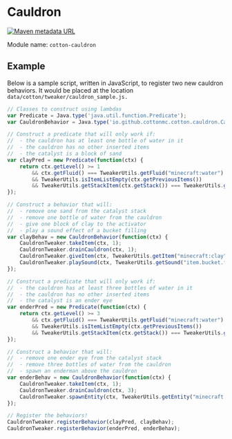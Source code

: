 # Cauldron

[![Maven metadata URL](https://img.shields.io/maven-metadata/v/http/server.bbkr.space:8081/artifactory/libs-release/io/github/cottonmc/cotton/cotton-cauldron/maven-metadata.xml.svg)](http://server.bbkr.space:8081/artifactory/libs-release/io/github/cottonmc/cotton/cotton-cauldron)

Module name: `cotton-cauldron`

## Example

Below is a sample script, written in JavaScript, to register two new
cauldron behaviors. It would be placed at the location `data/cotton/tweaker/cauldron_sample.js.`

``` js
// Classes to construct using lambdas
var Predicate = Java.type('java.util.function.Predicate');
var CauldronBehavior = Java.type('io.github.cottonmc.cotton.cauldron.CauldronBehavior');

// Construct a predicate that will only work if:
//  - the cauldron has at least one bottle of water in it
//  - the cauldron has no other inserted items
//  - the catalyst is a block of sand
var clayPred = new Predicate(function(ctx) {
    return ctx.getLevel() >= 1
        && ctx.getFluid() === TweakerUtils.getFluid("minecraft:water")
        && TweakerUtils.isItemListEmpty(ctx.getPreviousItems())
        && TweakerUtils.getStackItem(ctx.getStack()) === TweakerUtils.getItem("minecraft:sand");
});

// Construct a behavior that will:
//  - remove one sand from the catalyst stack
//  - remove one bottle of water from the cauldron
//  - give one block of clay to the activator
//  - play a sound effect of a bucket filling
var clayBehav = new CauldronBehavior(function(ctx) {
    CauldronTweaker.takeItem(ctx, 1);
    CauldronTweaker.drainCauldron(ctx, 1);
    CauldronTweaker.giveItem(ctx, TweakerUtils.getItem("minecraft:clay"), 1);
    CauldronTweaker.playSound(ctx, TweakerUtils.getSound("item.bucket.fill"), 1, 1);
});

// Construct a predicate that will only work if:
//  - the cauldron has at least three bottles of water in it
//  - the cauldron has no other inserted items
//  - the catalyst is an ender eye
var enderPred = new Predicate(function(ctx) {
    return ctx.getLevel() >= 3
        && ctx.getFluid() === TweakerUtils.getFluid("minecraft:water")
        && TweakerUtils.isItemListEmpty(ctx.getPreviousItems())
        && TweakerUtils.getStackItem(ctx.getStack()) === TweakerUtils.getItem("minecraft:ender_eye");
});

// Construct a behavior that will:
//  - remove one ender eye from the catalyst stack
//  - remove three bottles of water from the cauldron
//  - spawn an enderman above the cauldron
var enderBehav = new CauldronBehavior(function(ctx) {
    CauldronTweaker.takeItem(ctx, 1);
    CauldronTweaker.drainCauldron(ctx, 3);
    CauldronTweaker.spawnEntity(ctx, TweakerUtils.getEntity("minecraft:enderman"));
});

// Register the behaviors!
CauldronTweaker.registerBehavior(clayPred, clayBehav);
CauldronTweaker.registerBehavior(enderPred, enderBehav);
```